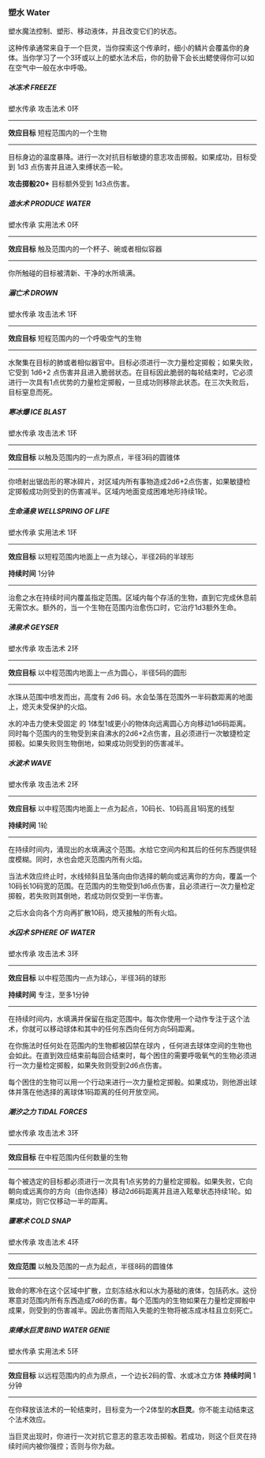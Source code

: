 ### 塑水	Water

塑水魔法控制、塑形、移动液体，并且改变它们的状态。

这种传承通常来自于一个巨灵，当你探索这个传承时，细小的鳞片会覆盖你的身体。当你学习了一个3环或以上的塑水法术后，你的肋骨下会长出鳃使得你可以如在空气中一般在水中呼吸。

##### 冰冻术	**FREEZE**

塑水传承    攻击法术    0环

------

**效应目标**   短程范围内的一个生物

------

目标身边的温度暴降。进行一次对抗目标敏捷的意志攻击掷骰。如果成功，目标受到 1d3 点伤害并且进入束缚状态一轮。

**攻击掷骰20+**    目标额外受到 1d3点伤害。



##### 造水术	**PRODUCE WATER**

塑水传承    实用法术    0环

------

**效应目标**   触及范围内的一个杯子、碗或者相似容器

------

你所触碰的目标被清新、干净的水所填满。



##### 溺亡术	**DROWN**

塑水传承    攻击法术    1环

------

**效应目标**   短程范围内的一个呼吸空气的生物

------

水聚集在目标的肺或者相似器官中。目标必须进行一次力量检定掷骰；如果失败，它受到 1d6+2 点伤害并且进入脆弱状态。在目标因此脆弱的每轮结束时，它必须进行一次具有1点优势的力量检定掷骰，一旦成功则移除此状态。在三次失败后，目标窒息而死。



##### 寒冰爆	**ICE BLAST**

 塑水传承    攻击法术    1环

------

**效应目标**   以触及范围内的一点为原点，半径3码的圆锥体

------

你喷射出锯齿形的寒冰碎片，对区域内所有事物造成2d6+2点伤害，如果敏捷检定掷骰成功则受到的伤害减半。区域内地面变成困难地形持续1轮。



##### 生命涌泉	**WELLSPRING OF LIFE**

塑水传承    实用法术    1环

------

**效应目标**   以短程范围内地面上一点为球心，半径2码的半球形

**持续时间**   1分钟

------

治愈之水在持续时间内覆盖指定范围。区域内每个存活的生物，直到它完成休息前无需饮水。额外的，当一个生物在范围内治愈伤口时，它治疗1d3额外生命。



##### 沸泉术	**GEYSER**

塑水传承    攻击法术    2环

------

**效应目标**   以中程范围内地面上一点为圆心，半径5码的圆形

------

水珠从范围中喷发而出，高度有 2d6 码。水会坠落在范围外一半码数距离的地面上，熄灭未受保护的火焰。

水的冲击力使未受固定 的 1体型1或更小的物体向远离圆心方向移动1d6码距离。同时每个范围内的生物受到来自沸水的2d6+2点伤害，且必须进行一次敏捷检定掷骰。如果失败则生物倒地，如果成功则受到的伤害减半。



##### 水波术	**WAVE**

塑水传承    攻击法术    2环

------

**效应目标**   以中程范围内地面上一点为起点，10码长、10码高且1码宽的线型

**持续时间**   1轮

------

在持续时间内，涌现出的水填满这个范围。水给它空间内和其后的任何东西提供轻度模糊。同时，水也会熄灭范围内所有火焰。

当法术效应终止时，水线倾斜且坠落向由你选择的朝向或远离你的方向，覆盖一个10码长10码宽的范围。在范围内的生物受到1d6点伤害，且必须进行一次力量检定掷骰，若失败则其倒地，若成功则仅受到一半伤害。

之后水会向各个方向再扩散10码，熄灭接触的所有火焰。



##### 水囚术	**SPHERE OF WATER**

塑水传承    攻击法术    3环

------

**效应目标**   以中程范围内一点为球心，半径3码的球形

**持续时间**   专注，至多1分钟

------

在持续时间内，水填满并保留在指定范围中。每次你使用一个动作专注于这个法术，你就可以移动球体和其中的任何东西向任何方向5码距离。

在你施法时任何处在范围内的生物都被囚禁在球内 ，任何进去球体空间的生物也会如此。在直到效应结束前每回合结束时，每个困住的需要呼吸氧气的生物必须进行一次力量检定掷骰，如果失败则受到2d6点伤害。

每个困住的生物可以用一个行动来进行一次力量检定掷骰。如果成功，则他游出球体并落在他选择的离球体1码距离的任何开放空间。



##### 潮汐之力	**TIDAL FORCES**

塑水传承    攻击法术    3环

------

**效应目标**   在中程范围内任何数量的生物

------

每个被选定的目标都必须进行一次具有1点劣势的力量检定掷骰。如果失败，它向朝向或远离你的方向（由你选择）移动2d6码距离并且进入眩晕状态持续1轮。如果成功，则它仅移动一半的距离。



##### 骤寒术	**COLD SNAP**

塑水传承    攻击法术    4环

------

**效应范围**    以触及范围的一点为起点，半径8码的圆锥体

------

致命的寒冷在这个区域中扩散，立刻冻结水和以水为基础的液体，包括药水。这份寒意对范围内所有东西造成7d6的伤害。每个范围内的生物如果在力量检定掷骰中成果，则受到的伤害减半。因此伤害而陷入失能的生物将被冻成冰柱且立刻死亡。



##### 束缚水巨灵 **BIND WATER GENIE** 

塑水传承	实用法术    5环

------

**效应目标**    以远程范围内的点为原点，一个边长2码的雪、水或冰立方体
**持续时间**    1分钟

------

在你释放该法术的一轮结束时，目标变为一个2体型的**水巨灵**。你不能主动结束这个法术效应。

当巨灵出现时，你进行一次对抗它意志的意志攻击掷骰。若成功，则这个巨灵在持续时间内被你强控；否则与你为敌。